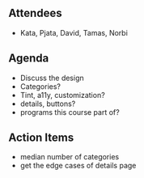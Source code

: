## Attendees

- Kata, Pjata, David, Tamas, Norbi

## Agenda

- Discuss the design
- Categories?
- Tint, a11y, customization?
- details, buttons?
- programs this course part of?

## Action Items

- median number of categories 
- get the edge cases of details page